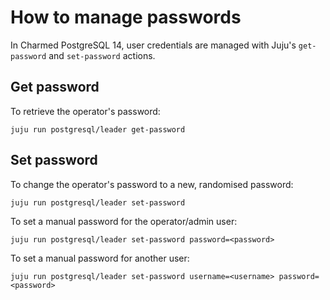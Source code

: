 # How to manage passwords

In Charmed PostgreSQL 14, user credentials are managed with Juju's `get-password` and `set-password` actions.

## Get password

To retrieve the operator's password:

```text
juju run postgresql/leader get-password
```

## Set password

To change the operator's password to a new, randomised password:

```text
juju run postgresql/leader set-password
```

To set a manual password for the operator/admin user:

```text
juju run postgresql/leader set-password password=<password>
```

To set a manual password for another user:

```text
juju run postgresql/leader set-password username=<username> password=<password>
```

